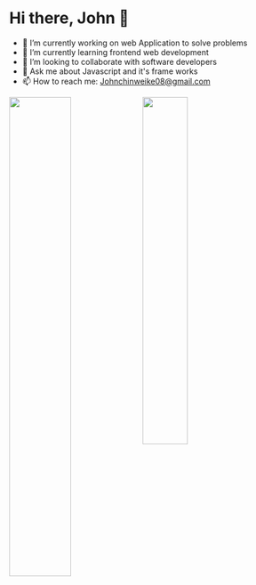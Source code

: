 # Hi there, John 👋

<!--
**JohnnyOhms/JohnnyOhms** is a ✨ _special_ ✨ repository because its `README.md` (this file) appears on your GitHub profile.

Here are some ideas to get you started:

-->

- 🔭 I’m currently working on web Application to solve problems
- 🌱 I’m currently learning frontend web development
- 👯 I’m looking to collaborate with software developers
- 💬 Ask me about Javascript and it's frame works
- 📫 How to reach me: Johnchinweike08@gmail.com
<!-- 🤔 I’m looking for help with ...
- 😄 Pronouns: ...
- ⚡ Fun fact: ...
-->
<img align="left" width="47%" src="https://github-readme-stats.vercel.app/api?username=JohnnyOhms&show_icons=true&theme=cobalt">

<img align="left" width="40%" src="https://github-readme-stats.vercel.app/api/top-langs/?username=JohnnyOhms&layout=compact"> 
